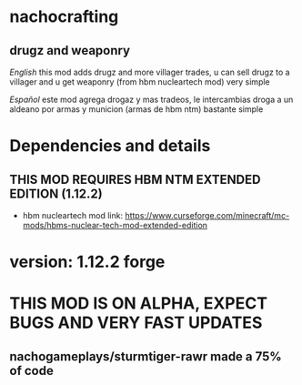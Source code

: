 # nachocrafting
## drugz and weaponry
*English* this mod adds drugz and more villager trades, u can sell drugz to a villager and u get weaponry (from hbm nucleartech mod) very simple

*Español* este mod agrega drogaz y mas tradeos, le intercambias droga a un aldeano por armas y municion (armas de hbm ntm) bastante simple

# Dependencies and details
## THIS MOD REQUIRES HBM NTM EXTENDED EDITION (1.12.2)
* hbm nucleartech mod link: https://www.curseforge.com/minecraft/mc-mods/hbms-nuclear-tech-mod-extended-edition
# version: 1.12.2 forge
# THIS MOD IS ON ALPHA, EXPECT BUGS AND VERY FAST UPDATES

nachogameplays/sturmtiger-rawr made a 75% of code
-
